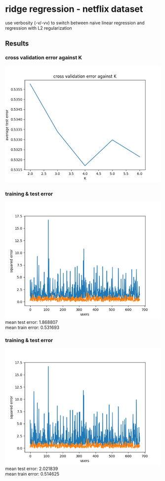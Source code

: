 # ridge regression - netflix dataset
use verbosity (-v/-vv) to switch between naive linear regression and regression with L2 regularization
## Results
### cross validation error against K
![Alt text](https://github.com/aa18514/Python/blob/master/netflix_regression/cross_validation_error.png "Cross Validation Error versus K") <br>
### training & test error
![Alt text](https://github.com/aa18514/Python/blob/master/netflix_regression/test_train_error.png "training/test error for each User" ) <br>
mean test error: 1.868807 <br> 
mean train error: 0.531693 <br>
### training & test error
![Alt text](https://github.com/aa18514/Python/blob/master/netflix_regression/regression_without_regularization.png "training/test error for each User") <br> 
mean test error: 2.021839 <br>
mean train error: 0.514625 <br>
